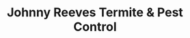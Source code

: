 ---
title: "Johnny Reeves Termite & Pest Control"
url: /coolidge/johnny-reeves-termite-und-pest-control/
shop: Schädlingsbekämpfung
---